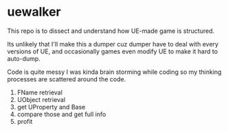 # uewalker

This repo is to dissect and understand how UE-made game is structured.

Its unlikely that I'll make this a dumper cuz dumper have to deal with every versions of UE, and occasionally games even modify UE to make it hard to auto-dump.

Code is quite messy I was kinda brain storming while coding so my thinking processes are scattered around the code.

1. FName retrieval
2. UObject retrieval
3. get UProperty and Base
4. compare those and get full info
5. profit
